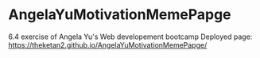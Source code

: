 # AngelaYuMotivationMemePapge
6.4 exercise of Angela Yu's Web developement bootcamp
Deployed page: https://theketan2.github.io/AngelaYuMotivationMemePapge/
